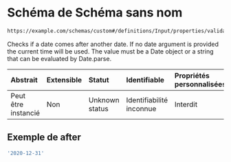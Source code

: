 # Schéma de Schéma sans nom

```txt
https://example.com/schemas/custom#/definitions/Input/properties/validations/properties/after
```

Checks if a date comes after another date. If no date argument is provided the current time will be used. The value must be a Date object or a string that can be evaluated by Date.parse.

| Abstrait            | Extensible | Statut         | Identifiable             | Propriétés personnalisées | Propriétés Additionnelles | Limites d'accès | Défini dans                                                                        |
| :------------------ | :--------- | :------------- | :----------------------- | :------------------------ | :------------------------ | :-------------- | :--------------------------------------------------------------------------------- |
| Peut être instancié | Non        | Unknown status | Identifiabilité inconnue | Interdit                  | Autorisé                  | aucun           | [FRW.form.schema.json\*](../out/FRW.form.schema.json "ouvrir le schéma d'origine") |

## Exemple de after

```yaml
'2020-12-31'

```
